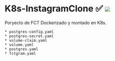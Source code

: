 # K8s-InstagramClone ✅ ![](https://progress-bar.dev/90/?)
Poryecto de FCT Dockerizado y montado en K8s.

```
* postgres-config.yaml
* postgres-secret.yaml
* volume-claim.yaml
* volume.yaml
* postgres.yaml
* fctgram.yaml
```
